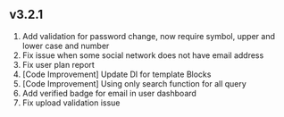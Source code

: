 ## v3.2.1
1. Add validation for password change, now require symbol, upper and lower case and number
2. Fix issue when some social network does not have email address
3. Fix user plan report
4. [Code Improvement] Update DI for template Blocks
5. [Code Improvement] Using only search function for all query
6. Add verified badge for email in user dashboard
7. Fix upload validation issue
